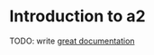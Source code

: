 # Introduction to a2

TODO: write [great documentation](http://jacobian.org/writing/what-to-write/)
